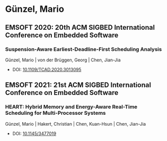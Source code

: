 # Günzel, Mario

## EMSOFT 2020: 20th ACM SIGBED International Conference on Embedded Software

### Suspension-Aware Earliest-Deadline-First Scheduling Analysis
Günzel, Mario | von der Brüggen, Georg | Chen, Jian-Jia
* DOI: [10.1109/TCAD.2020.3013095](https://doi.org/10.1109/TCAD.2020.3013095)

## EMSOFT 2021: 21st ACM SIGBED International Conference on Embedded Software

### HEART: Hybrid Memory and Energy-Aware Real-Time Scheduling for Multi-Processor Systems
Günzel, Mario | Hakert, Christian | Chen, Kuan-Hsun | Chen, Jian-Jia
* DOI: [10.1145/3477019](https://doi.org/10.1145/3477019)

